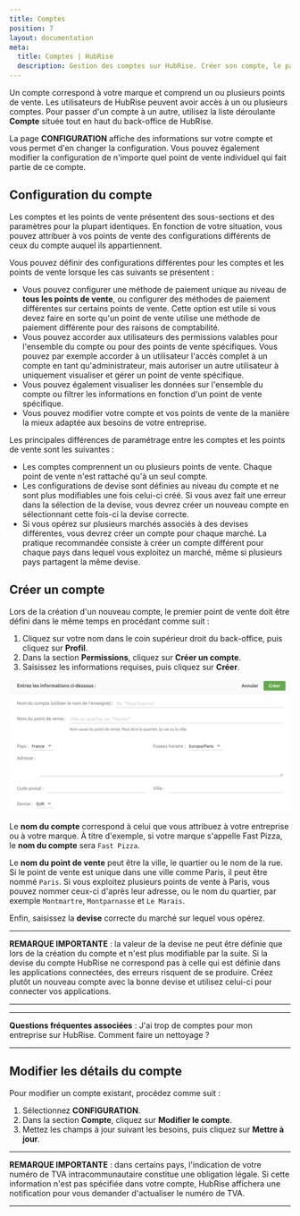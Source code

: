 ```yaml
---
title: Comptes
position: 7
layout: documentation
meta:
  title: Comptes | HubRise
  description: Gestion des comptes sur HubRise. Créer son compte, le paramétrer et le modifier. Conventions de nommage d'un compte HubRise pour faciliter le travail de support.
---
```


Un compte correspond à votre marque et comprend un ou plusieurs points de vente. Les utilisateurs de HubRise peuvent avoir accès à un ou plusieurs comptes. Pour passer d'un compte à un autre, utilisez la liste déroulante **Compte** située tout en haut du back-office de HubRise.

La page **CONFIGURATION** affiche des informations sur votre compte et vous permet d'en changer la configuration. Vous pouvez également modifier la configuration de n'importe quel point de vente individuel qui fait partie de ce compte.

## Configuration du compte

Les comptes et les points de vente présentent des sous-sections et des paramètres pour la plupart identiques. En fonction de votre situation, vous pouvez attribuer à vos points de vente des configurations différents de ceux du compte auquel ils appartiennent.

Vous pouvez définir des configurations différentes pour les comptes et les points de vente lorsque les cas suivants se présentent :

- Vous pouvez configurer une méthode de paiement unique au niveau de **tous les points de vente**, ou configurer des méthodes de paiement différentes sur certains points de vente. Cette option est utile si vous devez faire en sorte qu'un point de vente utilise une méthode de paiement différente pour des raisons de comptabilité.
- Vous pouvez accorder aux utilisateurs des permissions valables pour l'ensemble du compte ou pour des points de vente spécifiques. Vous pouvez par exemple accorder à un utilisateur l'accès complet à un compte en tant qu'administrateur, mais autoriser un autre utilisateur à uniquement visualiser et gérer un point de vente spécifique.
- Vous pouvez également visualiser les données sur l'ensemble du compte ou filtrer les informations en fonction d'un point de vente spécifique.
- Vous pouvez modifier votre compte et vos points de vente de la manière la mieux adaptée aux besoins de votre entreprise.

Les principales différences de paramétrage entre les comptes et les points de vente sont les suivantes :

- Les comptes comprennent un ou plusieurs points de vente. Chaque point de vente n'est rattaché qu'à un seul compte.
- Les configurations de devise sont définies au niveau du compte et ne sont plus modifiables une fois celui-ci créé. Si vous avez fait une erreur dans la sélection de la devise, vous devrez créer un nouveau compte en sélectionnant cette fois-ci la devise correcte.
- Si vous opérez sur plusieurs marchés associés à des devises différentes, vous devrez créer un compte pour chaque marché. La pratique recommandée consiste à créer un compte différent pour chaque pays dans lequel vous exploitez un marché, même si plusieurs pays partagent la même devise.

## Créer un compte

Lors de la création d'un nouveau compte, le premier point de vente doit être défini dans le même temps en procédant comme suit :

1. Cliquez sur votre nom dans le coin supérieur droit du back-office, puis cliquez sur **Profil**.
2. Dans la section **Permissions**, cliquez sur **Créer un compte**.
3. Saisissez les informations requises, puis cliquez sur **Créer**.

![Créer un compte sur HubRise](../images/064-fr-2x-create-account.png)

Le **nom du compte** correspond à celui que vous attribuez à votre entreprise ou à votre marque. À titre d'exemple, si votre marque s'appelle Fast Pizza, le **nom du compte** sera `Fast Pizza`.

Le **nom du point de vente** peut être la ville, le quartier ou le nom de la rue. Si le point de vente est unique dans une ville comme Paris, il peut être nommé `Paris`. Si vous exploitez plusieurs points de vente à Paris, vous pouvez nommer ceux-ci d'après leur adresse, ou le nom du quartier, par exemple `Montmartre`, `Montparnasse` et `Le Marais`.

Enfin, saisissez la **devise** correcte du marché sur lequel vous opérez.

---

**REMARQUE IMPORTANTE** : la valeur de la devise ne peut être définie que lors de la création du compte et n'est plus modifiable par la suite. Si la devise du compte HubRise ne correspond pas à celle qui est définie dans les applications connectées, des erreurs risquent de se produire. Créez plutôt un nouveau compte avec la bonne devise et utilisez celui-ci pour connecter vos applications.

---

---

**Questions fréquentes associées** : <Link to="/docs/faqs/comment-effacer-des-comptes/">J'ai trop de comptes pour mon entreprise sur HubRise. Comment faire un nettoyage ?</Link>

---

## Modifier les détails du compte

Pour modifier un compte existant, procédez comme suit :

1. Sélectionnez **CONFIGURATION**.
2. Dans la section **Compte**, cliquez sur **Modifier le compte**.
3. Mettez les champs à jour suivant les besoins, puis cliquez sur **Mettre à jour**.

---

**REMARQUE IMPORTANTE** : dans certains pays, l'indication de votre numéro de TVA intracommunautaire constitue une obligation légale. Si cette information n'est pas spécifiée dans votre compte, HubRise affichera une notification pour vous demander d'actualiser le numéro de TVA.

---
